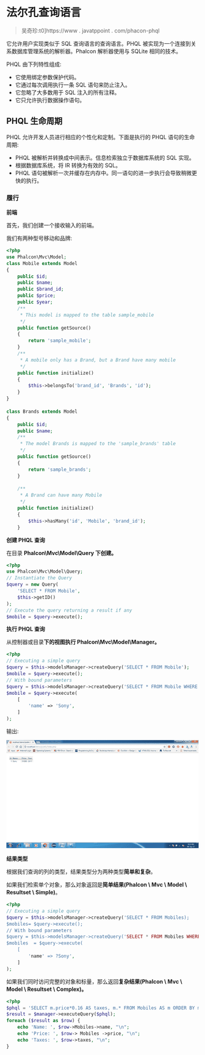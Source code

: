 # 法尔孔查询语言

> 吴奇珍:t0]https://www . javatppoint . com/phacon-phql

它允许用户实现类似于 SQL 查询语言的查询语言。PHQL 被实现为一个连接到关系数据库管理系统的解析器。Phalcon 解析器使用与 SQLite 相同的技术。

PHQL 由下列特性组成:

*   它使用绑定参数保护代码。
*   它通过每次调用执行一条 SQL 语句来防止注入。
*   它忽略了大多数用于 SQL 注入的所有注释。
*   它只允许执行数据操作语句。

## PHQL 生命周期

PHQL 允许开发人员进行相应的个性化和定制。下面是执行的 PHQL 语句的生命周期:

*   PHQL 被解析并转换成中间表示。信息检索独立于数据库系统的 SQL 实现。
*   根据数据库系统，将 IR 转换为有效的 SQL。
*   PHQL 语句被解析一次并缓存在内存中。同一语句的进一步执行会导致稍微更快的执行。

### 履行

**前端**

首先，我们创建一个接收输入的前端。

我们有两种型号移动和品牌:

```php
<?php
use Phalcon\Mvc\Model;
class Mobile extends Model
{
    public $id;
    public $name;
    public $brand_id;
    public $price;
    public $year;
    /**
     * This model is mapped to the table sample_mobile
     */
    public function getSource()
    {
        return 'sample_mobile';
    }
    /**
     * A mobile only has a Brand, but a Brand have many mobile
     */
    public function initialize()
    {
        $this->belongsTo('brand_id', 'Brands', 'id');
    }
}

class Brands extends Model
{
    public $id;
    public $name;
    /**
     * The model Brands is mapped to the 'sample_brands' table
     */
    public function getSource()
    {
        return 'sample_brands';
    }

    /**
     * A Brand can have many Mobile
     */
    public function initialize()
    {
        $this->hasMany('id', 'Mobile', 'brand_id');
    }

```

**创建 PHQL 查询**

在目录 **Phalcon\Mvc\Model\Query 下创建。**

```php
<?php
use Phalcon\Mvc\Model\Query;
// Instantiate the Query
$query = new Query(
    'SELECT * FROM Mobile',
    $this->getID()
);
// Execute the query returning a result if any
$mobile = $query->execute();

```

**执行 PHQL 查询**

从控制器或目录**下的视图执行 Phalcon\Mvc\Model\Manager。**

```php
<?php
// Executing a simple query
$query = $this->modelsManager->createQuery('SELECT * FROM Mobile');
$mobile = $query->execute();
// With bound parameters
$query = $this->modelsManager->createQuery('SELECT * FROM Mobile WHERE name = :name:');
$mobile = $query->execute(
    [
        'name' => 'Sony',
    ]
);

```

输出:

![Phalcon PHQL 1](img/9806af4c83a89f32e9f8468f8af5bc40.png)

**结果类型**

根据我们查询的列的类型，结果类型分为两种类型**简单和复杂**。

如果我们检索单个对象，那么对象返回是**简单结果(Phalcon \ Mvc \ Model \ Resultset \ Simple)**。

```php
<?php
// Executing a simple query
$query = $this->modelsManager->createQuery('SELECT * FROM Mobiles);
$mobiles= $query->execute();
// With bound parameters
$query = $this->modelsManager->createQuery('SELECT * FROM Mobiles WHERE name = :name:');
$mobiles  = $query->execute(
    [
        'name' => ?Sony',
    ]
);

```

如果我们同时访问完整的对象和标量，那么返回**复杂结果(Phalcon \ Mvc \ Model \ Resultset \ Complex)。**

```php
<?php
$phql = 'SELECT m.price*0.16 AS taxes, m.* FROM Mobiles AS m ORDER BY m.name';
$result = $manager->executeQuery($phql);
foreach ($result as $row) {
    echo 'Name: ', $row->Mobiles->name, "\n";
    echo 'Price: ', $row-> Mobiles ->price, "\n";
    echo 'Taxes: ', $row->taxes, "\n";
} 

```